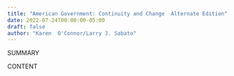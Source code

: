 ```yaml
---
title: "American Government: Continuity and Change  Alternate Edition"
date: 2022-07-24T00:00:00-05:00
draft: false
author: "Karen  O'Connor/Larry J. Sabato"
---
```


SUMMARY

<!--more-->

CONTENT
